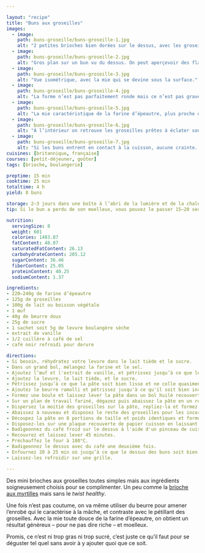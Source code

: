 ```yaml
---

layout: "recipe"
title: "Buns aux groseilles"
images:
  - image:
    path: buns-groseille/buns-groseille-1.jpg
    alt: "2 petites brioches bien dorées sur le dessus, avec les groseilles bien éclatées à la surface."
  - image:
    path: buns-groseille/buns-groseille-2.jpg
    alt: "Gros plan sur un bun vu du dessus. On peut aperçevoir des flaques rouges ainsi que des morceaux de groseille."
  - image:
    path: buns-groseille/buns-groseille-3.jpg
    alt: "Vue isométrique, avec la mie qui se devine sous la surface."
  - image:
    path: buns-groseille/buns-groseille-4.jpg
    alt: "La forme n’est pas parfaitement ronde mais ce n’est pas grave, chaque bouchée promet une belle quantité de groseilles."
  - image:
    path: buns-groseille/buns-groseille-5.jpg
    alt: "La mie caractéristique de la farine d’épeautre, plus proche de celle d’un cake que celle d’une brioche, mais qui reste bien aérée sous la belle croûte qui s’est formée."
  - image:
    path: buns-groseille/buns-groseille-6.jpg
    alt: "À l’intérieur on retrouve les groseilles prêtes à éclater sous la dent."
  - image:
    path: buns-groseille/buns-groseille-7.jpg
    alt: "Si les buns entrent en contact à la cuisson, aucune crainte. Ils se désolidarisent en tirant à peine dessus. Certes, on ne retrouve pas la croûte à cet endroit mais la texture différe quand même largement de la mie à l’intérieur, et peut amener un intérêt supplémentaire."
cuisines: [britannique, française]
courses: [petit-déjeuner, goûter]
tags: [brioche, boulangerie]

preptime: 15 min
cooktime: 25 min
totaltime: 4 h
yield: 8 buns

storage: 2–3 jours dans une boîte à l’abri de la lumière et de la chaleur à température ambiante.
tip: Si le bun a perdu de son moelleux, vous pouvez le passer 15–20 secondes au micro-ondes pour lui faire retrouver toute sa douceur.

nutrition:
  servingSize: 8
  weight: 601
  calories: 1483.87
  fatContent: 48.07
  saturatedFatContent: 26.13
  carbohydrateContent: 205.12
  sugarContent: 36.46
  fiberContent: 25.05
  proteinContent: 40.25
  sodiumContent: 1.37

ingredients:
- 220–240g de farine d’épeautre
- 125g de groseilles
- 100g de lait ou boisson végétale
- 1 œuf 
- 40g de beurre doux
- 25g de sucre
- 1 sachet soit 5g de levure boulangère sèche
- extrait de vanille
- 1/2 cuillère à café de sel
- café noir refroidi pour dorure

directions:
- Si besoin, réhydratez votre levure dans le lait tiède et le sucre.
- Dans un grand bol, mélangez la farine et le sel.
- Ajoutez l’œuf et l'extrait de vanille, et pétrissez jusqu’à ce que les ingrédients secs soient bien humides.
- Ajoutez la levure, le lait tiède, et le sucre.
- Pétrissez jusqu’à ce que la pâte soit bien lisse et ne colle quasiment plus aux doigts – au robot, quand la pâte se décolle des parois, pas plus.
- Ajoutez le beurre ramolli et pétrissez jusqu'à ce qu'il soit bien incorporé – au robot, utilisez la vitesse la plus basse possible pour éviter de trop faire chauffer le beurre. La pâte doit être bien élastique sans pour autant coller aux doigts. 
- Formez une boule et laissez lever la pâte dans un bol huilé recouvert d’un torchon dans un endroit chaud pendant 1h30–2h. Elle devrait avoir doublé de volume au bout de ce laps de temps. Vous pouvez également la préparer la veille et la laisser lever au frigo pendant la nuit.
- Sur un plan de travail fariné, dégazez puis abaissez la pâte en un rectangle de 35 cm sur 25 environ.
- Dispersez la moitié des groseilles sur la pâte, repliez-la et formez une nouvelle boule.
- Abaissez à nouveau et disposez le reste des groseilles pour les incorporer et former une nouvelle boule. 
- Découpez la pâte en 8 portions de taille et poids identiques et formez des buns.
- Disposez-les sur une plaque recouverte de papier cuisson en laissant de l'espace entre chaque. 
- Badigeonnez du café froid sur le dessus à l'aide d'un pinceau de cuisine. 
- Recouvrez et laissez lever 45 minutes.
- Préchauffez le four à 180°C.
- Badigeonnez le dessus avec du café une deuxième fois. 
- Enfournez 20 à 25 min où jusqu’à ce que le dessus des buns soit bien doré.
- Laissez-les refroidir sur une grille.

---
```


Des mini brioches aux groseilles toutes simples mais aux ingrédients soigneusement choisis pour se complimenter. Un peu comme la [brioche aux myrtilles](brioche-myrtille.html) mais sans le <i lang="en">twist healthy</i>.

Une fois n’est pas coutume, on va même utiliser du beurre pour amener l’enrobé qui le caractérise à la mâche, et contraste avec le pétillant des groseilles. Avec la mie toute douce de la farine d’épeautre, on obtient un résultat généreux – pour ne pas dire riche – et moelleux. 

Promis, ce n’est ni trop gras ni trop sucré, c’est juste ce qu’il faut pour se déguster tel quel sans avoir à y ajouter quoi que ce soit.